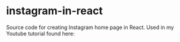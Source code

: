 # instagram-in-react
Source code for creating Instagram home page in React. Used in my Youtube tutorial found here: 
